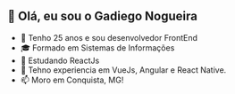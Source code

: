 ## 👋 Olá, eu sou o Gadiego Nogueira

- 👀 Tenho 25 anos e sou desenvolvedor FrontEnd
- 🎓 Formado em Sistemas de Informações 
- 📖 Estudando ReactJs
- 💞️ Tehno experiencia em VueJs, Angular e React Native.
- 📫 Moro em Conquista, MG!

<!---
GadiegoN/GadiegoN is a ✨ special ✨ repository because its `README.md` (this file) appears on your GitHub profile.
You can click the Preview link to take a look at your changes.
<img src="https://img.shields.io/static/v1?label=Blog&message=Rocketseat&color=7159c1&style=for-the-badge&logo=ghost"/>
--->
